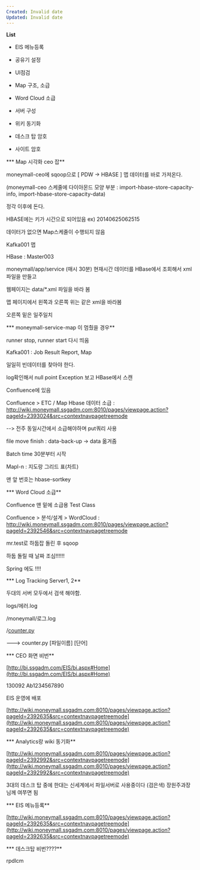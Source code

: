 ```yaml
---
Created: Invalid date
Updated: Invalid date
---
```

**List**

- EIS 메뉴등록

- 공유기 설정

- UI점검

- Map 구조, 소급

- Word Cloud 소급

- 서버 구성

- 위키 동기화

- 데스크 탑 암호

- 사이트 암호

*** Map 시각화 ceo 잡**

moneymall-ceo에 sqoop으로 [ PDW -> HBASE ] 맵 데이터를 바로 가져온다.

(moneymall-ceo 스케줄에 다이아몬드 모양 부분 : import-hbase-store-capacity-info, import-hbase-store-capacity-data)

정각 이후에 돈다.

HBASE에는 키가 시간으로 되어있음 ex) 20140625062515

데이터가 없으면 Map스케줄이 수행되지 않음

Kafka001 맵

HBase : Master003

moneymall/app/service (매시 30분) 현재시간 데이터를 HBase에서 조회해서 xml파일을 만들고

웹페이지는 data/*.xml 파일을 바라 봄

맵 페이지에서 왼쪽과 오른쪽 위는 같은 xml을 바라봄

오른쪽 밑은 일주일치

*** moneymall-service-map 이 멈췄을 경우**

runner stop, runner start 다시 띄움

Kafka001 : Job Result Report, Map

일일히 빈데이터를 찾아야 한다.

log확인해서 null point Exception 보고 HBase에서 스캔

Confluence에 있음

Confluence > ETC / Map Hbase 데이터 소급 : http://wiki.moneymall.ssgadm.com:8010/pages/viewpage.action?pageId=2393024&src=contextnavpagetreemode

--> 전주 동일시간에서 소급해야하며 put쿼리 사용

file move finish : data-back-up -> data 옮겨줌

Batch time 30분부터 시작

Mapl-n : 지도랑 그리드 표(차트)

맨 앞 번호는 hbase-sortkey

*** Word Cloud 소급**

Confluence 맨 밑에 소급용 Test Class

Confluence > 분석/설계 > WordCloud : http://wiki.moneymall.ssgadm.com:8010/pages/viewpage.action?pageId=2392546&src=contextnavpagetreemode

mr.test로 하둡잡 돌린 후 sqoop

하둡 돌릴 때 날짜 조심!!!!!!

Spring 에도 !!!!

*** Log Tracking Server1, 2**

두대의 서버 모두에서 검색 해야함.

logs/에러.log

/moneymall/로그.log

/[counter.py](http://counter.py/)

---> counter.py [파일이름] [단어]

*** CEO 화면 비번**

[http://bi.ssgadm.com/EIS/bi.aspx#Home](http://bi.ssgadm.com/EIS/bi.aspx#Home)

130092 Ab1234567890

EIS 운영에 배포

[http://wiki.moneymall.ssgadm.com:8010/pages/viewpage.action?pageId=2392635&src=contextnavpagetreemode](http://wiki.moneymall.ssgadm.com:8010/pages/viewpage.action?pageId=2392635&src=contextnavpagetreemode)

*** Analytics랑 wiki 동기화**

[http://wiki.moneymall.ssgadm.com:8010/pages/viewpage.action?pageId=2392992&src=contextnavpagetreemode](http://wiki.moneymall.ssgadm.com:8010/pages/viewpage.action?pageId=2392992&src=contextnavpagetreemode)

3대의 데스크 탑 중에 한대는 신세계에서 파일서버로 사용중이다 (검은색) 장원주과장님께 여쭈면 됨

*** EIS 메뉴등록**

[http://wiki.moneymall.ssgadm.com:8010/pages/viewpage.action?pageId=2392635&src=contextnavpagetreemode](http://wiki.moneymall.ssgadm.com:8010/pages/viewpage.action?pageId=2392635&src=contextnavpagetreemode)

*** 데스크탑 비번????**

rpdlcm